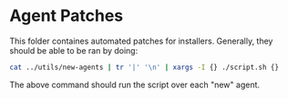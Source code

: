 # Agent Patches

This folder containes automated patches for installers. Generally, they should be able to be ran by doing:
```bash
cat ../utils/new-agents | tr '|' '\n' | xargs -I {} ./script.sh {}
```

The above command should run the script over each "new" agent.
